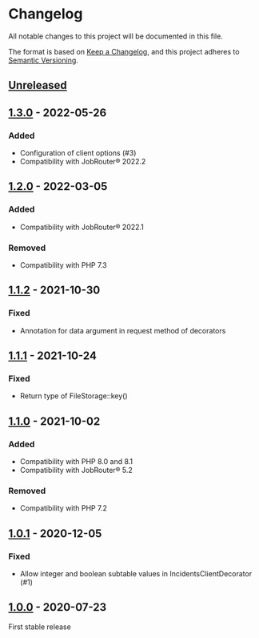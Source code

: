 # Changelog

All notable changes to this project will be documented in this file.

The format is based on [Keep a Changelog](https://keepachangelog.com/en/1.0.0/), and this project adheres
to [Semantic Versioning](https://semver.org/spec/v2.0.0.html).

## [Unreleased]

## [1.3.0] - 2022-05-26

### Added
- Configuration of client options (#3)
- Compatibility with JobRouter® 2022.2

## [1.2.0] - 2022-03-05

### Added
- Compatibility with JobRouter® 2022.1

### Removed
- Compatibility with PHP 7.3

## [1.1.2] - 2021-10-30

### Fixed
- Annotation for data argument in request method of decorators

## [1.1.1] - 2021-10-24

### Fixed
- Return type of FileStorage::key()

## [1.1.0] - 2021-10-02

### Added
- Compatibility with PHP 8.0 and 8.1
- Compatibility with JobRouter® 5.2

### Removed
- Compatibility with PHP 7.2

## [1.0.1] - 2020-12-05

### Fixed
- Allow integer and boolean subtable values in IncidentsClientDecorator (#1)

## [1.0.0] - 2020-07-23

First stable release


[Unreleased]: https://github.com/brotkrueml/jobrouter-client/compare/v1.3.0...HEAD
[1.3.0]: https://github.com/brotkrueml/jobrouter-client/compare/v1.2.0...v1.3.0
[1.2.0]: https://github.com/brotkrueml/jobrouter-client/compare/v1.1.2...v1.2.0
[1.1.2]: https://github.com/brotkrueml/jobrouter-client/compare/v1.1.1...v1.1.2
[1.1.1]: https://github.com/brotkrueml/jobrouter-client/compare/v1.1.0...v1.1.1
[1.1.0]: https://github.com/brotkrueml/jobrouter-client/compare/v1.0.1...v1.1.0
[1.0.1]: https://github.com/brotkrueml/jobrouter-client/compare/v1.0.0...v1.0.1
[1.0.0]: https://github.com/brotkrueml/jobrouter-client/releases/tag/v1.0.0
